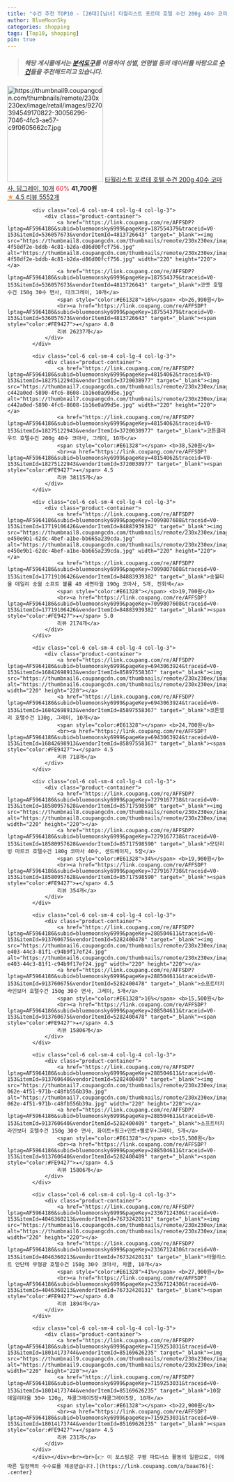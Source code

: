 ```yaml
---
title: "수건 추천 TOP10 - [20대][남녀] 타월리스트 포르테 호텔 수건 200g 40수 코마사, 딥그레이, 10개"
author: BlueMoonSky
categories: shopping
tags: [Top10, shopping]
pin: true
---
```


> ##### 해당 게시물에서는 [**분석도구**](https://itemscout.io/)를 이용하여 **성별**, **연령별** 등의 데이터를 바탕으로 [**수건**](https://link.coupang.com/a/baae76)들을 추천해드리고 있습니다.
<div class="container"><div class="row">
            <div class="col-6 col-sm-4 col-lg-4 col-lg-3">
                <div class="product-container">
                    <a href="https://link.coupang.com/re/AFFSDP?lptag=AF5964186&subid=bluemoonsky6999&pageKey=5434022195&traceid=V0-153&itemId=8245065446&vendorItemId=75533115330" target="_blank"><img src="https://thumbnail9.coupangcdn.com/thumbnails/remote/230x230ex/image/retail/images/9270394549170822-30056296-7046-4fc3-ae57-c9f0605662c7.jpg" alt="https://thumbnail9.coupangcdn.com/thumbnails/remote/230x230ex/image/retail/images/9270394549170822-30056296-7046-4fc3-ae57-c9f0605662c7.jpg" width="220" height="220"></a>
                    <a href="https://link.coupang.com/re/AFFSDP?lptag=AF5964186&subid=bluemoonsky6999&pageKey=5434022195&traceid=V0-153&itemId=8245065446&vendorItemId=75533115330" target="_blank">타월리스트 포르테 호텔 수건 200g 40수 코마사, 딥그레이, 10개</a>
                    <span style="color:#E61328">60%</span> <b>41,700원</b>
                    <br><a href="https://link.coupang.com/re/AFFSDP?lptag=AF5964186&subid=bluemoonsky6999&pageKey=5434022195&traceid=V0-153&itemId=8245065446&vendorItemId=75533115330" target="_blank"><span style="color:#FE9427">★</span> 4.5
                    리뷰 5552개</a>
                </div>
            </div>
            
            <div class="col-6 col-sm-4 col-lg-4 col-lg-3">
                <div class="product-container">
                    <a href="https://link.coupang.com/re/AFFSDP?lptag=AF5964186&subid=bluemoonsky6999&pageKey=187554379&traceid=V0-153&itemId=536057673&vendorItemId=4813726643" target="_blank"><img src="https://thumbnail8.coupangcdn.com/thumbnails/remote/230x230ex/image/retail/images/14446098276487-4f58df2e-bddb-4c81-b2da-d86d00fcf756.jpg" alt="https://thumbnail8.coupangcdn.com/thumbnails/remote/230x230ex/image/retail/images/14446098276487-4f58df2e-bddb-4c81-b2da-d86d00fcf756.jpg" width="220" height="220"></a>
                    <a href="https://link.coupang.com/re/AFFSDP?lptag=AF5964186&subid=bluemoonsky6999&pageKey=187554379&traceid=V0-153&itemId=536057673&vendorItemId=4813726643" target="_blank">코멧 호텔 수건 150g 30수 면사, 다크그레이, 10개</a>
                    <span style="color:#E61328">16%</span> <b>26,990원</b>
                    <br><a href="https://link.coupang.com/re/AFFSDP?lptag=AF5964186&subid=bluemoonsky6999&pageKey=187554379&traceid=V0-153&itemId=536057673&vendorItemId=4813726643" target="_blank"><span style="color:#FE9427">★</span> 4.0
                    리뷰 26237개</a>
                </div>
            </div>
            
            <div class="col-6 col-sm-4 col-lg-4 col-lg-3">
                <div class="product-container">
                    <a href="https://link.coupang.com/re/AFFSDP?lptag=AF5964186&subid=bluemoonsky6999&pageKey=48154062&traceid=V0-153&itemId=18275122943&vendorItemId=3720038977" target="_blank"><img src="https://thumbnail7.coupangcdn.com/thumbnails/remote/230x230ex/image/retail/images/325108171255401-c442a0ed-5890-4fc6-8608-1b16e0a99d5e.jpg" alt="https://thumbnail7.coupangcdn.com/thumbnails/remote/230x230ex/image/retail/images/325108171255401-c442a0ed-5890-4fc6-8608-1b16e0a99d5e.jpg" width="220" height="220"></a>
                    <a href="https://link.coupang.com/re/AFFSDP?lptag=AF5964186&subid=bluemoonsky6999&pageKey=48154062&traceid=V0-153&itemId=18275122943&vendorItemId=3720038977" target="_blank">코튼클라우드 호텔수건 200g 40수 코마사, 그레이, 10개</a>
                    <span style="color:#E61328"></span> <b>38,520원</b>
                    <br><a href="https://link.coupang.com/re/AFFSDP?lptag=AF5964186&subid=bluemoonsky6999&pageKey=48154062&traceid=V0-153&itemId=18275122943&vendorItemId=3720038977" target="_blank"><span style="color:#FE9427">★</span> 4.5
                    리뷰 38115개</a>
                </div>
            </div>
            
            <div class="col-6 col-sm-4 col-lg-4 col-lg-3">
                <div class="product-container">
                    <a href="https://link.coupang.com/re/AFFSDP?lptag=AF5964186&subid=bluemoonsky6999&pageKey=7099807608&traceid=V0-153&itemId=17719106426&vendorItemId=84883939382" target="_blank"><img src="https://thumbnail8.coupangcdn.com/thumbnails/remote/230x230ex/image/retail/images/276673565912178-e450e9b1-62dc-4bef-a1be-bb665a239cda.jpg" alt="https://thumbnail8.coupangcdn.com/thumbnails/remote/230x230ex/image/retail/images/276673565912178-e450e9b1-62dc-4bef-a1be-bb665a239cda.jpg" width="220" height="220"></a>
                    <a href="https://link.coupang.com/re/AFFSDP?lptag=AF5964186&subid=bluemoonsky6999&pageKey=7099807608&traceid=V0-153&itemId=17719106426&vendorItemId=84883939382" target="_blank">송월타올 데일리 송월 소프트 볼륨 40 세면타월 190g 코마사, 5개, 진회색</a>
                    <span style="color:#E61328"></span> <b>19,700원</b>
                    <br><a href="https://link.coupang.com/re/AFFSDP?lptag=AF5964186&subid=bluemoonsky6999&pageKey=7099807608&traceid=V0-153&itemId=17719106426&vendorItemId=84883939382" target="_blank"><span style="color:#FE9427">★</span> 5.0
                    리뷰 2174개</a>
                </div>
            </div>
            
            <div class="col-6 col-sm-4 col-lg-4 col-lg-3">
                <div class="product-container">
                    <a href="https://link.coupang.com/re/AFFSDP?lptag=AF5964186&subid=bluemoonsky6999&pageKey=6943063924&traceid=V0-153&itemId=16842698913&vendorItemId=85897558367" target="_blank"><img src="https://thumbnail6.coupangcdn.com/thumbnails/remote/230x230ex/image/vendor_inventory/09aa/183a28f692120f278971a2dda8ca9d95db8c461a3301f38aace1172bb37a.jpg" alt="https://thumbnail6.coupangcdn.com/thumbnails/remote/230x230ex/image/vendor_inventory/09aa/183a28f692120f278971a2dda8ca9d95db8c461a3301f38aace1172bb37a.jpg" width="220" height="220"></a>
                    <a href="https://link.coupang.com/re/AFFSDP?lptag=AF5964186&subid=bluemoonsky6999&pageKey=6943063924&traceid=V0-153&itemId=16842698913&vendorItemId=85897558367" target="_blank">코튼앨리 호텔수건 130g, 그레이, 10개</a>
                    <span style="color:#E61328"></span> <b>24,700원</b>
                    <br><a href="https://link.coupang.com/re/AFFSDP?lptag=AF5964186&subid=bluemoonsky6999&pageKey=6943063924&traceid=V0-153&itemId=16842698913&vendorItemId=85897558367" target="_blank"><span style="color:#FE9427">★</span> 4.5
                    리뷰 718개</a>
                </div>
            </div>
            
            <div class="col-6 col-sm-4 col-lg-4 col-lg-3">
                <div class="product-container">
                    <a href="https://link.coupang.com/re/AFFSDP?lptag=AF5964186&subid=bluemoonsky6999&pageKey=7279167738&traceid=V0-153&itemId=18580957628&vendorItemId=85717598590" target="_blank"><img src="https://thumbnail8.coupangcdn.com/thumbnails/remote/230x230ex/image/vendor_inventory/06ec/2d9bd05d1cd77d5fb235177472ee76bba271c67ae0dc258946313e02eba4.jpg" alt="https://thumbnail8.coupangcdn.com/thumbnails/remote/230x230ex/image/vendor_inventory/06ec/2d9bd05d1cd77d5fb235177472ee76bba271c67ae0dc258946313e02eba4.jpg" width="220" height="220"></a>
                    <a href="https://link.coupang.com/re/AFFSDP?lptag=AF5964186&subid=bluemoonsky6999&pageKey=7279167738&traceid=V0-153&itemId=18580957628&vendorItemId=85717598590" target="_blank">모던리빙 마르코 호텔수건 180g 코마사 40수, 샌드베이지, 5장</a>
                    <span style="color:#E61328">34%</span> <b>19,900원</b>
                    <br><a href="https://link.coupang.com/re/AFFSDP?lptag=AF5964186&subid=bluemoonsky6999&pageKey=7279167738&traceid=V0-153&itemId=18580957628&vendorItemId=85717598590" target="_blank"><span style="color:#FE9427">★</span> 4.5
                    리뷰 354개</a>
                </div>
            </div>
            
            <div class="col-6 col-sm-4 col-lg-4 col-lg-3">
                <div class="product-container">
                    <a href="https://link.coupang.com/re/AFFSDP?lptag=AF5964186&subid=bluemoonsky6999&pageKey=288504611&traceid=V0-153&itemId=913760675&vendorItemId=5282400478" target="_blank"><img src="https://thumbnail6.coupangcdn.com/thumbnails/remote/230x230ex/image/retail/images/2019/08/26/11/0/ee945e9f-e403-44c3-81f1-c94b9f17ef24.jpg" alt="https://thumbnail6.coupangcdn.com/thumbnails/remote/230x230ex/image/retail/images/2019/08/26/11/0/ee945e9f-e403-44c3-81f1-c94b9f17ef24.jpg" width="220" height="220"></a>
                    <a href="https://link.coupang.com/re/AFFSDP?lptag=AF5964186&subid=bluemoonsky6999&pageKey=288504611&traceid=V0-153&itemId=913760675&vendorItemId=5282400478" target="_blank">소프트터치 라인보더 호텔수건 150g 30수 면사, 그레이, 5개</a>
                    <span style="color:#E61328">16%</span> <b>15,500원</b>
                    <br><a href="https://link.coupang.com/re/AFFSDP?lptag=AF5964186&subid=bluemoonsky6999&pageKey=288504611&traceid=V0-153&itemId=913760675&vendorItemId=5282400478" target="_blank"><span style="color:#FE9427">★</span> 4.5
                    리뷰 15806개</a>
                </div>
            </div>
            
            <div class="col-6 col-sm-4 col-lg-4 col-lg-3">
                <div class="product-container">
                    <a href="https://link.coupang.com/re/AFFSDP?lptag=AF5964186&subid=bluemoonsky6999&pageKey=288504611&traceid=V0-153&itemId=913760640&vendorItemId=5282400409" target="_blank"><img src="https://thumbnail7.coupangcdn.com/thumbnails/remote/230x230ex/image/retail/images/2019/08/26/11/9/25857497-062e-4f51-971b-c48fb556b39a.jpg" alt="https://thumbnail7.coupangcdn.com/thumbnails/remote/230x230ex/image/retail/images/2019/08/26/11/9/25857497-062e-4f51-971b-c48fb556b39a.jpg" width="220" height="220"></a>
                    <a href="https://link.coupang.com/re/AFFSDP?lptag=AF5964186&subid=bluemoonsky6999&pageKey=288504611&traceid=V0-153&itemId=913760640&vendorItemId=5282400409" target="_blank">소프트터치 라인보더 호텔수건 150g 30수 면사, 화이트+핑크+민트+옐로우+그레이, 5개</a>
                    <span style="color:#E61328"></span> <b>15,500원</b>
                    <br><a href="https://link.coupang.com/re/AFFSDP?lptag=AF5964186&subid=bluemoonsky6999&pageKey=288504611&traceid=V0-153&itemId=913760640&vendorItemId=5282400409" target="_blank"><span style="color:#FE9427">★</span> 4.5
                    리뷰 15806개</a>
                </div>
            </div>
            
            <div class="col-6 col-sm-4 col-lg-4 col-lg-3">
                <div class="product-container">
                    <a href="https://link.coupang.com/re/AFFSDP?lptag=AF5964186&subid=bluemoonsky6999&pageKey=2336712430&traceid=V0-153&itemId=4046360213&vendorItemId=76732420131" target="_blank"><img src="https://thumbnail6.coupangcdn.com/thumbnails/remote/230x230ex/image/rs_quotation_api/cjojuqdq/4018acc2d6784ff8a491f21ee38b79f8.jpg" alt="https://thumbnail6.coupangcdn.com/thumbnails/remote/230x230ex/image/rs_quotation_api/cjojuqdq/4018acc2d6784ff8a491f21ee38b79f8.jpg" width="220" height="220"></a>
                    <a href="https://link.coupang.com/re/AFFSDP?lptag=AF5964186&subid=bluemoonsky6999&pageKey=2336712430&traceid=V0-153&itemId=4046360213&vendorItemId=76732420131" target="_blank">타월리스트 안단테 무형광 호텔수건 150g 30수 코마사, 챠콜, 10개</a>
                    <span style="color:#E61328">41%</span> <b>27,900원</b>
                    <br><a href="https://link.coupang.com/re/AFFSDP?lptag=AF5964186&subid=bluemoonsky6999&pageKey=2336712430&traceid=V0-153&itemId=4046360213&vendorItemId=76732420131" target="_blank"><span style="color:#FE9427">★</span> 4.0
                    리뷰 1894개</a>
                </div>
            </div>
            
            <div class="col-6 col-sm-4 col-lg-4 col-lg-3">
                <div class="product-container">
                    <a href="https://link.coupang.com/re/AFFSDP?lptag=AF5964186&subid=bluemoonsky6999&pageKey=7159253031&traceid=V0-153&itemId=18014173744&vendorItemId=85169626235" target="_blank"><img src="https://thumbnail9.coupangcdn.com/thumbnails/remote/230x230ex/image/vendor_inventory/d19e/e30ff1196822930330d1f845274e0ef661b93788ffad8ae6a94908d463ff.jpg" alt="https://thumbnail9.coupangcdn.com/thumbnails/remote/230x230ex/image/vendor_inventory/d19e/e30ff1196822930330d1f845274e0ef661b93788ffad8ae6a94908d463ff.jpg" width="220" height="220"></a>
                    <a href="https://link.coupang.com/re/AFFSDP?lptag=AF5964186&subid=bluemoonsky6999&pageKey=7159253031&traceid=V0-153&itemId=18014173744&vendorItemId=85169626235" target="_blank">10장 데일리타올 30수 120g, 챠콜그레이5장+챠콜그레이5장, 10개</a>
                    <span style="color:#E61328"></span> <b>22,900원</b>
                    <br><a href="https://link.coupang.com/re/AFFSDP?lptag=AF5964186&subid=bluemoonsky6999&pageKey=7159253031&traceid=V0-153&itemId=18014173744&vendorItemId=85169626235" target="_blank"><span style="color:#FE9427">★</span> 4.5
                    리뷰 231개</a>
                </div>
            </div>
            </div></div><br><br>[👉 이 포스팅은 쿠팡 파트너스 활동의 일환으로, 이에 따른 일정액의 수수료를 제공받습니다.](https://link.coupang.com/a/baae76){: .center}